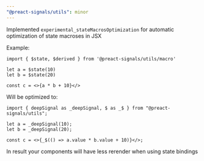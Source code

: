 ```yaml
---
"@preact-signals/utils": minor
---
```


Implemented `experimental_stateMacrosOptimization` for automatic optimization of state macroses in JSX

Example: 
```tsx
import { $state, $derived } from '@preact-signals/utils/macro'

let a = $state(10)
let b = $state(20)

const c = <>{a * b + 10}</>
```
Will be optimized to: 
```tsx
import { deepSignal as _deepSignal, $ as _$ } from "@preact-signals/utils";

let a = _deepSignal(10);
let b = _deepSignal(20);

const c = <>{_$(() => a.value * b.value + 10)}</>;
```


In result your components will have less rerender when using state bindings

